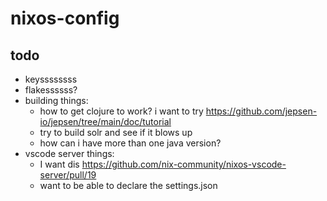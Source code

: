 # nixos-config

## todo
* keyssssssss
* flakessssss?
* building things:
  * how to get clojure to work? i want to try https://github.com/jepsen-io/jepsen/tree/main/doc/tutorial
  * try to build solr and see if it blows up
  * how can i have more than one java version?
* vscode server things:
  * I want dis https://github.com/nix-community/nixos-vscode-server/pull/19
  * want to be able to declare the settings.json
